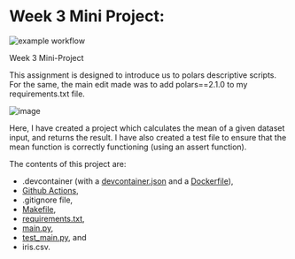 # Week 3 Mini Project:

![example workflow](https://github.com/nogibjj/aad64_Polars-Script/actions/workflows/actions.yml/badge.svg)

Week 3 Mini-Project

This assignment is designed to introduce us to polars descriptive scripts. For the same, the main edit made was to add polars==2.1.0 to my requirements.txt file.

![image](https://github.com/nogibjj/aad64_Polars-Script/assets/143753050/26b476a1-1784-4688-be8b-afdafa6a0c9a)

Here, I have created a project which calculates the mean of a given dataset input, and returns the result. I have also created a test file to ensure that the mean function is correctly functioning (using an assert function).

The contents of this project are: 
* .devcontainer (with a [devcontainer.json](https://github.com/nogibjj/aad64_Polars-Script/edit/main/.devcontainer/devcontainer.json) and a [Dockerfile](https://github.com/nogibjj/aad64_Polars-Script/edit/main/.devcontainer/Dockerfile)), 
* [Github Actions](https://github.com/nogibjj/aad64_Polars-Script/edit/main/.github/workflows/actions.yml), 
* .gitignore file, 
* [Makefile](https://github.com/nogibjj/aad64_Polars-Script/edit/main/Makefile), 
* [requirements.txt](https://github.com/nogibjj/aad64_Polars-Script/edit/main/requirements.txt), 
* [main.py](https://github.com/nogibjj/aad64_Polars-Script/edit/main/main.py), 
* [test_main.py](https://github.com/nogibjj/aad64_Polars-Script/edit/main/test_main.py), and 
* iris.csv.

